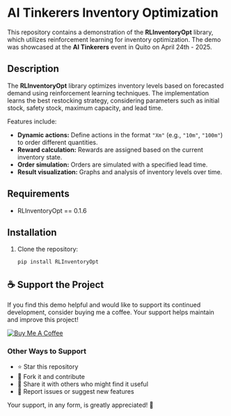 # AI Tinkerers Inventory Optimization

This repository contains a demonstration of the **RLInventoryOpt** library, which utilizes reinforcement learning for inventory optimization. The demo was showcased at the **AI Tinkerers** event in Quito on April 24th - 2025.

## Description

The **RLInventoryOpt** library optimizes inventory levels based on forecasted demand using reinforcement learning techniques. The implementation learns the best restocking strategy, considering parameters such as initial stock, safety stock, maximum capacity, and lead time.

Features include:
- **Dynamic actions:** Define actions in the format `"Xm"` (e.g., `"10m"`, `"100m"`) to order different quantities.
- **Reward calculation:** Rewards are assigned based on the current inventory state.
- **Order simulation:** Orders are simulated with a specified lead time.
- **Result visualization:** Graphs and analysis of inventory levels over time.

## Requirements

- RLInventoryOpt == 0.1.6

## Installation

1. Clone the repository:
    ```bash
    pip install RLInventoryOpt
    ```
## ☕ Support the Project

If you find this demo helpful and would like to support its continued development, consider buying me a coffee. Your support helps maintain and improve this project!

[![Buy Me A Coffee](https://www.buymeacoffee.com/assets/img/custom_images/orange_img.png)](https://www.paypal.com/paypalme/sebassarasti)

### Other Ways to Support
- ⭐ Star this repository
- 🍴 Fork it and contribute
- 📢 Share it with others who might find it useful
- 🐛 Report issues or suggest new features

Your support, in any form, is greatly appreciated! 🙏